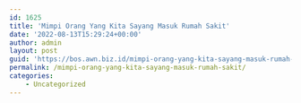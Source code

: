 ```yaml
---
id: 1625
title: 'Mimpi Orang Yang Kita Sayang Masuk Rumah Sakit'
date: '2022-08-13T15:29:24+00:00'
author: admin
layout: post
guid: 'https://bos.awn.biz.id/mimpi-orang-yang-kita-sayang-masuk-rumah-sakit/'
permalink: /mimpi-orang-yang-kita-sayang-masuk-rumah-sakit/
categories:
    - Uncategorized
---
```


